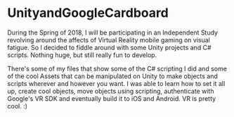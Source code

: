 # UnityandGoogleCardboard
During the Spring of 2018, I will be participating in an Independent Study revolving around the affects of Virtual Reality mobile gaming on visual fatigue. So I decided to fiddle around with some Unity projects and C# scripts. Nothing huge, but still really fun to develop.

There's some of my files that show some of the C# scripting I did and some of the cool Assets that can be manipulated on Unity to make objects and scripts wherever and however you want. I was able to learn how to set it all up, create cool objects, move objects using scripting, authenticate with Google's VR SDK and eventually build it to iOS and Android. VR is pretty cool. :)
